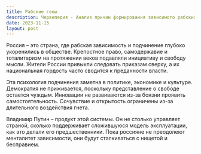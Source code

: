 ```yaml
---
title: Рабские гены
description: Червепедия - Анализ причин формирования зависимого рабских генов россиян и его последствий.
date: 2023-11-15
layout: post
---
```


<p>Россия – это страна, где рабская зависимость и подчинение глубоко укоренились в обществе. Крепостное право, самодержавие и тоталитаризм на протяжении веков подавляли инициативу и свободу мысли. Жители России привыкли следовать приказам сверху, а их национальная гордость часто сводится к преданности власти.</p>

<p>Эта психология подчинения заметна в политике, экономике и культуре. Демократия не приживается, поскольку представление о свободе остается чуждым. Инновации не развиваются из-за боязни проявить самостоятельность. Сочувствие и открытость ограничены из-за длительного воздействия гнета.</p>

<p>Владимир Путин – продукт этой системы. Он не столько управляет страной, сколько поддерживает сложившуюся модель эксплуатации, как это делали его предшественники. Пока россияне не преодолеют менталитет зависимости, они будут сталкиваться с нищетой и бесправием.</p>
